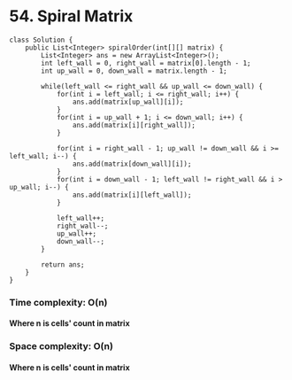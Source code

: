 # 54. Spiral Matrix
```
class Solution {
    public List<Integer> spiralOrder(int[][] matrix) {
        List<Integer> ans = new ArrayList<Integer>();
    	int left_wall = 0, right_wall = matrix[0].length - 1;
    	int up_wall = 0, down_wall = matrix.length - 1;
    	
    	while(left_wall <= right_wall && up_wall <= down_wall) {
    		for(int i = left_wall; i <= right_wall; i++) {
    			ans.add(matrix[up_wall][i]);
    		}
    		for(int i = up_wall + 1; i <= down_wall; i++) {
    			ans.add(matrix[i][right_wall]);
    		}
    		
    		for(int i = right_wall - 1; up_wall != down_wall && i >= left_wall; i--) {
    			ans.add(matrix[down_wall][i]);
    		}
    		for(int i = down_wall - 1; left_wall != right_wall && i > up_wall; i--) {
    			ans.add(matrix[i][left_wall]);
    		}
    		
    		left_wall++;
    		right_wall--;
    		up_wall++;
    		down_wall--;
    	}
    	
        return ans;
    }
}
```
### Time complexity: O(n)
#### Where n is cells' count in matrix
### Space complexity: O(n)
#### Where n is cells' count in matrix